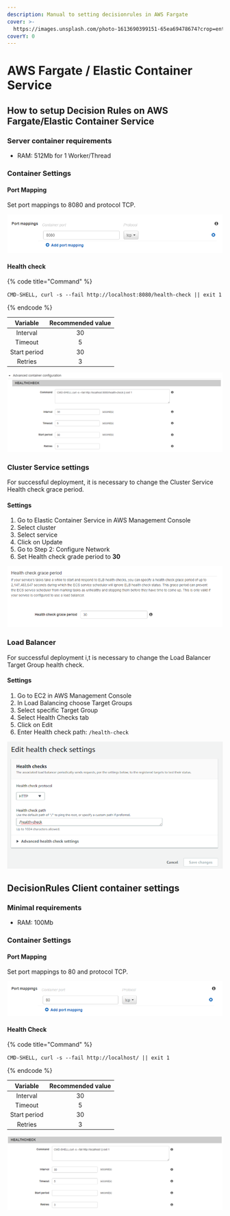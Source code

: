 ```yaml
---
description: Manual to setting decisionrules in AWS Fargate
cover: >-
  https://images.unsplash.com/photo-1613690399151-65ea69478674?crop=entropy&cs=srgb&fm=jpg&ixid=MnwxOTcwMjR8MHwxfHNlYXJjaHw3fHxDb250YWluZXJ8ZW58MHx8fHwxNjM4MTgxNzEy&ixlib=rb-1.2.1&q=85
coverY: 0
---
```


# AWS Fargate / Elastic Container Service

## How to setup Decision Rules on AWS Fargate/Elastic Container Service

### Server container requirements

* RAM: 512Mb for 1 Worker/Thread

### Container Settings

#### Port Mapping

Set port mappings to 8080 and protocol TCP.

![](<../../.gitbook/assets/image (170) (1) (1) (1).png>)

#### Health check

{% code title="Command" %}
```shell
CMD-SHELL, curl -s --fail http://localhost:8080/health-check || exit 1
```
{% endcode %}

|   Variable   | Recommended value |
| :----------: | :---------------: |
|   Interval   |         30        |
|    Timeout   |         5         |
| Start period |         30        |
|    Retries   |         3         |

![](<../../.gitbook/assets/image (152) (1).png>)

### Cluster Service settings

For successful deployment, it is necessary to change the Cluster Service Health check grace period.

#### Settings

1. Go to Elastic Container Service in AWS Management Console
2. Select cluster
3. Select service
4. Click on Update
5. Go to Step 2: Configure Network
6. Set Health check grade period to **30**

![](<../../.gitbook/assets/image (172) (1) (1) (1) (1).png>)

### Load Balancer

For successful deployment i,t is necessary to change the Load Balancer Target Group health check.

#### Settings

1. Go to EC2 in AWS Management Console
2. In Load Balancing choose Target Groups
3. Select specific Target Group
4. Select Health Checks tab
5. Click on Edit
6. Enter Health check path: `/health-check`

![](<../../.gitbook/assets/image (151) (1).png>)

## DecisionRules Client container settings

### Minimal requirements

* RAM: 100Mb

### Container Settings

#### Port Mapping

Set port mappings to 80 and protocol TCP.

![](<../../.gitbook/assets/image (174) (1) (1).png>)

#### Health Check

{% code title="Command" %}
```
CMD-SHELL, curl -s --fail http://localhost/ || exit 1
```
{% endcode %}

|   Variable   | Recommended value |
| :----------: | :---------------: |
|   Interval   |         30        |
|    Timeout   |         5         |
| Start period |         30        |
|    Retries   |         3         |

![](<../../.gitbook/assets/image (163) (1) (1) (1).png>)
